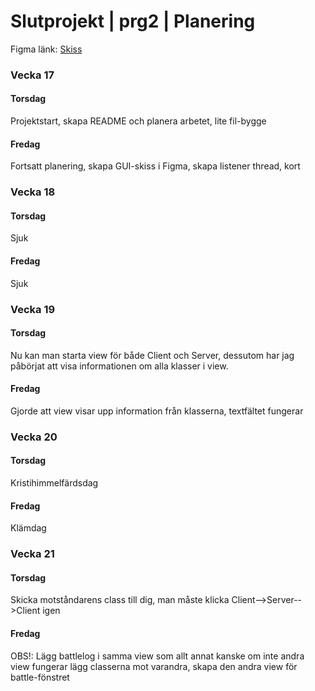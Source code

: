 # Slutprojekt | prg2 | Planering
Figma länk: [Skiss](https://www.figma.com/file/XC344LdQeJfGkvjkx84BDZ/Slutprojekt-prg2?node-id=0%3A1&t=nyfYMHE0qWDocXsw-1)

### Vecka 17
#### Torsdag
Projektstart, skapa README och planera arbetet, lite fil-bygge
#### Fredag
Fortsatt planering, skapa GUI-skiss i Figma, skapa listener thread, kort

### Vecka 18
#### Torsdag
Sjuk
#### Fredag
Sjuk

### Vecka 19
#### Torsdag
Nu kan man starta view för både Client och Server, dessutom har jag påbörjat att visa informationen om alla klasser i view.
#### Fredag
Gjorde att view visar upp information från klasserna, textfältet fungerar

### Vecka 20
#### Torsdag
Kristihimmelfärdsdag
#### Fredag
Klämdag

### Vecka 21
#### Torsdag
Skicka motståndarens class till dig, man måste klicka Client-->Server-->Client igen
#### Fredag
OBS!: Lägg battlelog i samma view som allt annat kanske om inte andra view fungerar
lägg classerna mot varandra, skapa den andra view för battle-fönstret